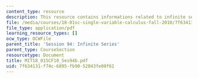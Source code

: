 ```yaml
---
content_type: resource
description: This resource contains informations related to infinite series.
file: /media/courses/18-01sc-single-variable-calculus-fall-2010/7f634131f74c6895fb9052843fe00f61_MIT18_01SCF10_Ses94b.pdf
file_type: application/pdf
learning_resource_types: []
ocw_type: OCWFile
parent_title: 'Session 94: Infinite Series'
parent_type: CourseSection
resourcetype: Document
title: MIT18_01SCF10_Ses94b.pdf
uid: 7f634131-f74c-6895-fb90-52843fe00f61
---
```

